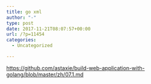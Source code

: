 ```yaml
---
title: go xml
author: "-"
type: post
date: 2017-11-21T08:07:57+00:00
url: /?p=11454
categories:
  - Uncategorized

---
```

https://github.com/astaxie/build-web-application-with-golang/blob/master/zh/07.1.md